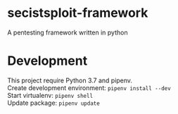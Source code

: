 # secistsploit-framework
A pentesting framework written in python
# Development
This project require Python 3.7 and pipenv.<br>
Create development environment: `pipenv install --dev`<br>
Start virtualenv: `pipenv shell`<br>
Update package: `pipenv update`<br>

